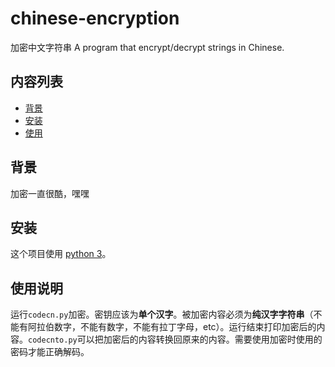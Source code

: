 # chinese-encryption
加密中文字符串
A program that encrypt/decrypt strings in Chinese.

## 内容列表

- [背景](#背景)
- [安装](#安装)
- [使用](#使用)

## 背景

加密一直很酷，嘿嘿

## 安装

这个项目使用 [python 3](https://www.python.org)。

## 使用说明

运行`codecn.py`加密。密钥应该为**单个汉字**。被加密内容必须为**纯汉字字符串**（不能有阿拉伯数字，不能有数字，不能有拉丁字母，etc）。运行结束打印加密后的内容。`codecnto.py`可以把加密后的内容转换回原来的内容。需要使用加密时使用的密码才能正确解码。
